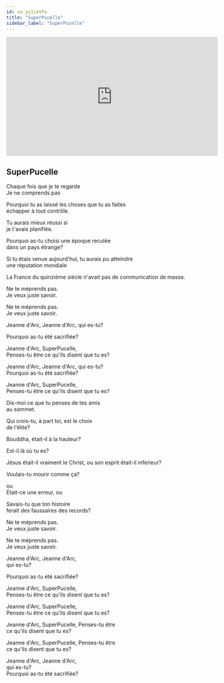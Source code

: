 ```yaml
---
id: sa_yy1ieVfo
title: "SuperPucelle"
sidebar_label: "SuperPucelle"
---
```


<div class="video-float-container">
  <iframe
    width="560"
    height="315"
    src="https://www.youtube.com/embed/sa_yy1ieVfo"
    title="YouTube video player"
    frameborder="0"
    allow="accelerometer; autoplay; clipboard-write; encrypted-media; gyroscope; picture-in-picture; web-share"
    referrerpolicy="strict-origin-when-cross-origin"
    allowfullscreen
  ></iframe>
</div>

## SuperPucelle

Chaque fois que je te regarde  
Je ne comprends pas

Pourquoi tu as laissé les choses que tu as faites  
échapper à tout contrôle.

Tu aurais mieux réussi si  
je t'avais planifiée.

Pourquoi as-tu choisi une époque reculée  
dans un pays étrange?

Si tu étais venue aujourd'hui, tu aurais pu atteindre  
une réputation mondiale

La France du quinzième siècle n'avait pas de communication de masse.

Ne te méprends pas.  
Je veux juste savoir.

Ne te méprends pas.  
Je veux juste savoir.

  
Jeanne d'Arc, Jeanne d'Arc, qui es-tu?

Pourquoi as-tu été sacrifiée?

Jeanne d'Arc, SuperPucelle,  
Penses-tu être ce qu'ils disent que tu es?

Jeanne d'Arc, Jeanne d'Arc, qui es-tu?  
Pourquoi as-tu été sacrifiée?

Jeanne d'Arc, SuperPucelle,  
Penses-tu être ce qu'ils disent que tu es?

Dis-moi ce que tu penses de tes amis  
au sommet.

Qui crois-tu, à part toi, est le choix  
de l'élite?

Bouddha, était-il à la hauteur?

Est-il là où tu es?

Jésus était-il vraiment le Christ, ou son esprit était-il inférieur?

Voulais-tu mourir comme ça?

ou  
Était-ce une erreur, ou

Savais-tu que ton histoire  
ferait des faussaires des records?

Ne te méprends pas.  
Je veux juste savoir.

Ne te méprends pas.  
Je veux juste savoir.

Jeanne d'Arc, Jeanne d'Arc,  
qui es-tu?

Pourquoi as-tu été sacrifiée?

Jeanne d'Arc, SuperPucelle,  
Penses-tu être ce qu'ils disent que tu es?

Jeanne d'Arc, SuperPucelle,  
Penses-tu être ce qu'ils disent que tu es?

Jeanne d'Arc, SuperPucelle, Penses-tu être  
ce qu'ils disent que tu es?

Jeanne d'Arc, SuperPucelle, Penses-tu être  
ce qu'ils disent que tu es?

Jeanne d'Arc, Jeanne d'Arc,  
qui es-tu?  
Pourquoi as-tu été sacrifiée?
